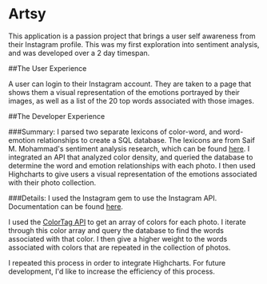 # Artsy

This application is a passion project that brings a user self awareness from their Instagram profile. This was my first exploration into sentiment analysis, and was developed over a 2 day timespan.

##The User Experience

A user can login to their Instagram account. They are taken to a page that shows them a visual representation of the emotions portrayed by their images, as well as a list of the 20 top words associated with those images.

##The Developer Experience

###Summary:
I parsed two separate lexicons of color-word, and word-emotion relationships to create a SQL database. The lexicons are from Saif M. Mohammad's sentiment analysis research, which can be found [here](http://saifmohammad.com/WebPages/ResearchAreas.html). I integrated an API that analyzed color density, and queried the database to determine the word and emotion relationships with each photo. I then used Highcharts to give users a visual representation of the emotions associated with their photo collection.

###Details:
I used the Instagram gem to use the Instagram API. Documentation can be found [here](https://github.com/facebookarchive/instagram-ruby-gem).

I used the [ColorTag API](http://apicloud.me/apis/colortag/docs/) to get an array of colors for each photo. I iterate through this color array and query the database to find the words associated with that color. I then give a higher weight to the words associated with colors that are repeated in the collection of photos.

I repeated this process in order to integrate Highcharts. For future development, I'd like to increase the efficiency of this process.

